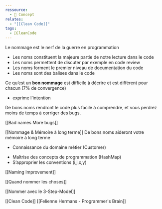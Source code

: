 ```yaml
---
ressource:
  - 🧠 Concept
relates:
  - "[[Clean Code]]"
tags:
  - 🫧CleanCode
---
```


Le nommage est le nerf de la guerre en programmation
* Les noms constituent la majeure partie de notre lecture dans le code
* Les noms permettent de discuter par exemple en code review
* Les noms forment le premier niveau de documentation du code
* Les noms sont des balises dans le code

Ce qu’est un **bon nommage** est difficile à décrire et est différent pour chacun (7% de convergence)
- exprime l'intention

De bons noms rendront le code plus facile à comprendre, et vous perdrez moins de temps à corriger des bugs.

[[Bad names More bugs]]

[[Nommage & Mémoire à long terme]]
De bons noms aideront votre mémoire à long terme 
- Connaissance du domaine métier (Customer)
* Maîtrise des concepts de programmation (HashMap)
* S’approprier les conventions (i,j,x,y)

[[Naming Improvement]]

[[Quand nommer les choses]]

[[Nommer avec le 3-Step-Model]]

[[Clean Code]] [[Felienne Hermans - Programmer's Brain]]
